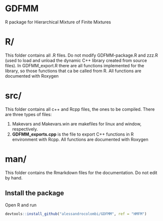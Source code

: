 # GDFMM
R package for Hierarchical Mixture of Finite Mixtures

# R/
This folder contains all .R files. Do not modify GDFMM-package.R and zzz.R (used to load and unload the dynamic C++ library created from source files). In GDFMM_export.R there are all functions implemented for the library, so those functions that ca be called from R. All functions are documented with Roxygen 

# src/
This folder contains all c++ and Rcpp files, the ones to be compiled. There are three types of files:
1. Makevars and Makevars.win are makefiles for linux and window, respectively.
2. **GDFMM_exports.cpp** is the file to export C++ functions in R environment with Rcpp. All functions are documented with Roxygen

# man/
This folder contains the Rmarkdown files for the documentation. Do not edit by hand.

## Install the package
Open R and run
```R
devtools::install_github("alessandrocolombi/GDFMM", ref = "HMFM") 
```






